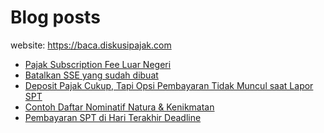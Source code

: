 # Blog posts

website: https://baca.diskusipajak.com

<!-- BLOG-POST-LIST:START -->
- [Pajak Subscription Fee Luar Negeri](https://baca.diskusipajak.com/pajak-subscription-fee-luar-negeri/)
- [Batalkan SSE yang sudah dibuat](https://baca.diskusipajak.com/batalkan-sse-yang-sudah-dibuat/)
- [Deposit Pajak Cukup, Tapi Opsi Pembayaran Tidak Muncul saat Lapor SPT](https://baca.diskusipajak.com/deposit-pajak-cukup-tapi-opsi-pembayaran-tidak-muncul-saat-lapor-spt/)
- [Contoh Daftar Nominatif Natura &amp; Kenikmatan](https://baca.diskusipajak.com/contoh-daftar-nominatif-natura-kenikmatan/)
- [Pembayaran SPT di Hari Terakhir Deadline](https://baca.diskusipajak.com/pembayaran-spt-di-hari-terakhir-deadline/)
<!-- BLOG-POST-LIST:END -->

<!--
**kelaspajak/kelaspajak** is a ✨ _special_ ✨ repository because its `README.md` (this file) appears on your GitHub profile.

Here are some ideas to get you started:

- 🔭 I’m currently working on ...
- 🌱 I’m currently learning ...
- 👯 I’m looking to collaborate on ...
- 🤔 I’m looking for help with ...
- 💬 Ask me about ...
- 📫 How to reach me: ...
- 😄 Pronouns: ...
- ⚡ Fun fact: ...
-->
